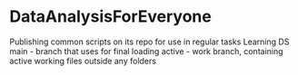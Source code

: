 # DataAnalysisForEveryone
Publishing common scripts on its repo for use in regular tasks
Learning DS
main - branch that uses for final loading
active - work branch, containing active working files outside any folders

